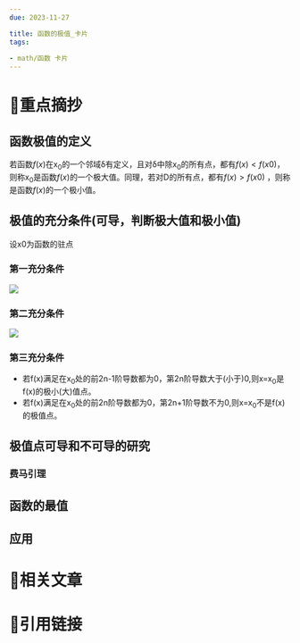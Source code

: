 ```yaml
---
due: 2023-11-27 

title: 函数的极值_卡片
tags:
 
- math/函数 卡片 
---
```

# 🍎重点摘抄
## 函数极值的定义
若函数$f(x)$在x<sub>0</sub>的一个邻域δ有定义，且对δ中除x<sub>0</sub>的所有点，都有$f(x)<f(x0)$，则称x<sub>0</sub>是函数$f(x)$的一个极大值。同理，若对D的所有点，都有$f(x)>f(x0)$ ，则称是函数$f(x)$的一个极小值。
## 极值的充分条件(可导，判断极大值和极小值)
设x0为函数的驻点
### 第一充分条件
![](https://img-blog.csdnimg.cn/20200331152130339.png?x-oss-process=image/watermark,type_ZmFuZ3poZW5naGVpdGk,shadow_10,text_aHR0cHM6Ly9ibG9nLmNzZG4ubmV0L3FxXzQzMTQxNzI2,size_16,color_FFFFFF,t_70)
### 第二充分条件
![](https://img-blog.csdnimg.cn/20200331152202720.png)
### 第三充分条件
- 若f(x)满足在x<sub>0</sub>处的前2n-1阶导数都为0，第2n阶导数大于(小于)0,则x=x<sub>0</sub>是f(x)的极小(大)值点。
- 若f(x)满足在x<sub>0</sub>处的前2n阶导数都为0，第2n+1阶导数不为0,则x=x<sub>0</sub>不是f(x)的极值点。
## 极值点可导和不可导的研究
### 费马引理

## 函数的最值
## 应用





# 📒相关文章




# 🍏引用链接

